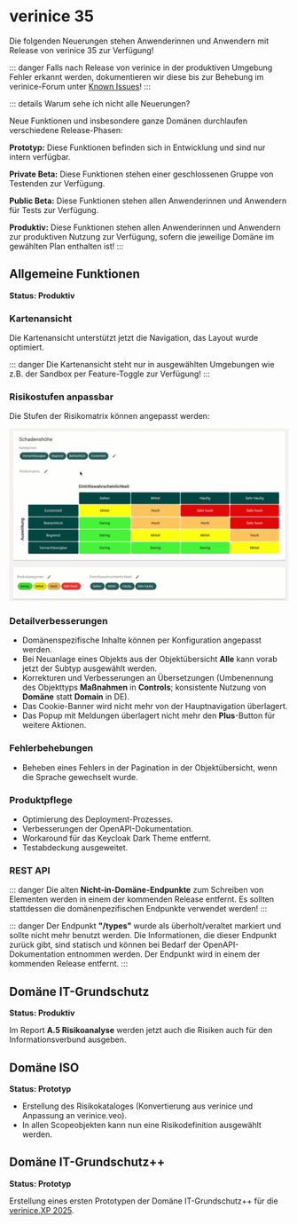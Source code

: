 <!-- © 2025 The Project Contributors - see AUTHORS.txt -->
# verinice 35

Die folgenden Neuerungen stehen Anwenderinnen und Anwendern mit Release von verinice 35 zur Verfügung!

::: danger Falls nach Release von verinice in der produktiven Umgebung Fehler erkannt werden, dokumentieren wir diese bis zur Behebung im verinice-Forum unter [Known Issues](https://forum.verinice.com/c/veo/known-issues/87)!
:::

::: details Warum sehe ich nicht alle Neuerungen?

Neue Funktionen und insbesondere ganze Domänen durchlaufen verschiedene Release-Phasen:

**Prototyp:** Diese Funktionen befinden sich in Entwicklung und sind nur intern verfügbar.

**Private Beta:** Diese Funktionen stehen einer geschlossenen Gruppe von Testenden zur Verfügung.

**Public Beta:** Diese Funktionen stehen allen Anwenderinnen und Anwendern für Tests zur Verfügung.

**Produktiv:** Diese Funktionen stehen allen Anwenderinnen und Anwendern zur produktiven Nutzung zur Verfügung, sofern die jeweilige Domäne im gewählten Plan enthalten ist!
:::

## Allgemeine Funktionen

**Status: Produktiv**

### Kartenansicht

Die Kartenansicht unterstützt jetzt die Navigation, das Layout wurde optimiert.

::: danger Die Kartenansicht steht nur in ausgewählten Umgebungen wie z.B. der Sandbox per Feature-Toggle zur Verfügung!
:::

### Risikostufen anpassbar

Die Stufen der Risikomatrix können angepasst werden:

![Risikostufen](/assets/release-notes/verinice-35-risk-matrix.de.gif)

### Detailverbesserungen

- Domänenspezifische Inhalte können per Konfiguration angepasst werden.
- Bei Neuanlage eines Objekts aus der Objektübersicht **Alle** kann vorab jetzt der Subtyp ausgewählt werden.
- Korrekturen und Verbesserungen an Übersetzungen (Umbenennung des Objekttyps **Maßnahmen** in **Controls**; konsistente Nutzung von **Domäne** statt **Domain** in DE).
- Das Cookie-Banner wird nicht mehr von der Hauptnavigation überlagert.
- Das Popup mit Meldungen überlagert nicht mehr den **Plus**-Button für weitere Aktionen.

### Fehlerbehebungen

- Beheben eines Fehlers in der Pagination in der Objektübersicht, wenn die Sprache gewechselt wurde.

### Produktpflege

- Optimierung des Deployment-Prozesses.
- Verbesserungen der OpenAPI-Dokumentation.
- Workaround für das Keycloak Dark Theme entfernt.
- Testabdeckung ausgeweitet.

### REST API

::: danger Die alten **Nicht-in-Domäne-Endpunkte** zum Schreiben von Elementen werden in einem der kommenden Release entfernt. Es sollten stattdessen die domänenpezifischen Endpunkte verwendet werden!
:::

::: danger Der Endpunkt **"/types"** wurde als überholt/veraltet markiert und sollte nicht mehr benutzt werden. Die Informationen, die dieser Endpunkt zurück gibt, sind statisch und können bei Bedarf der OpenAPI-Dokumentation entnommen werden. Der Endpunkt wird in einem der kommenden Release  entfernt.
:::

## Domäne IT-Grundschutz

**Status: Produktiv**

Im Report **A.5 Risikoanalyse** werden jetzt auch die Risiken auch für den Informationsverbund ausgeben.

## Domäne ISO

**Status: Prototyp**

- Erstellung des Risikokataloges (Konvertierung aus verinice und Anpassung an verinice.veo).
- In allen Scopeobjekten kann nun eine Risikodefinition ausgewählt werden.

## Domäne IT-Grundschutz++

**Status: Prototyp**

Erstellung eines ersten Prototypen der Domäne IT-Grundschutz++ für die [verinice.XP 2025](https://verinicexp.org). 
